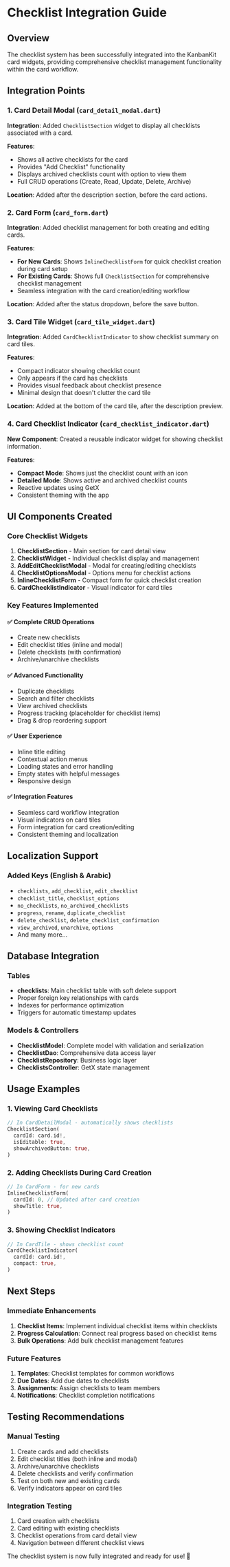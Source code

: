 # Checklist Integration Guide

## Overview
The checklist system has been successfully integrated into the KanbanKit card widgets, providing comprehensive checklist management functionality within the card workflow.

## Integration Points

### 1. Card Detail Modal (`card_detail_modal.dart`)
**Integration**: Added `ChecklistSection` widget to display all checklists associated with a card.

**Features**:
- Shows all active checklists for the card
- Provides "Add Checklist" functionality
- Displays archived checklists count with option to view them
- Full CRUD operations (Create, Read, Update, Delete, Archive)

**Location**: Added after the description section, before the card actions.

### 2. Card Form (`card_form.dart`)
**Integration**: Added checklist management for both creating and editing cards.

**Features**:
- **For New Cards**: Shows `InlineChecklistForm` for quick checklist creation during card setup
- **For Existing Cards**: Shows full `ChecklistSection` for comprehensive checklist management
- Seamless integration with the card creation/editing workflow

**Location**: Added after the status dropdown, before the save button.

### 3. Card Tile Widget (`card_tile_widget.dart`)
**Integration**: Added `CardChecklistIndicator` to show checklist summary on card tiles.

**Features**:
- Compact indicator showing checklist count
- Only appears if the card has checklists
- Provides visual feedback about checklist presence
- Minimal design that doesn't clutter the card tile

**Location**: Added at the bottom of the card tile, after the description preview.

### 4. Card Checklist Indicator (`card_checklist_indicator.dart`)
**New Component**: Created a reusable indicator widget for showing checklist information.

**Features**:
- **Compact Mode**: Shows just the checklist count with an icon
- **Detailed Mode**: Shows active and archived checklist counts
- Reactive updates using GetX
- Consistent theming with the app

## UI Components Created

### Core Checklist Widgets
1. **ChecklistSection** - Main section for card detail view
2. **ChecklistWidget** - Individual checklist display and management
3. **AddEditChecklistModal** - Modal for creating/editing checklists
4. **ChecklistOptionsModal** - Options menu for checklist actions
5. **InlineChecklistForm** - Compact form for quick checklist creation
6. **CardChecklistIndicator** - Visual indicator for card tiles

### Key Features Implemented

#### ✅ **Complete CRUD Operations**
- Create new checklists
- Edit checklist titles (inline and modal)
- Delete checklists (with confirmation)
- Archive/unarchive checklists

#### ✅ **Advanced Functionality**
- Duplicate checklists
- Search and filter checklists
- View archived checklists
- Progress tracking (placeholder for checklist items)
- Drag & drop reordering support

#### ✅ **User Experience**
- Inline title editing
- Contextual action menus
- Loading states and error handling
- Empty states with helpful messages
- Responsive design

#### ✅ **Integration Features**
- Seamless card workflow integration
- Visual indicators on card tiles
- Form integration for card creation/editing
- Consistent theming and localization

## Localization Support

### Added Keys (English & Arabic)
- `checklists`, `add_checklist`, `edit_checklist`
- `checklist_title`, `checklist_options`
- `no_checklists`, `no_archived_checklists`
- `progress`, `rename`, `duplicate_checklist`
- `delete_checklist`, `delete_checklist_confirmation`
- `view_archived`, `unarchive`, `options`
- And many more...

## Database Integration

### Tables
- **checklists**: Main checklist table with soft delete support
- Proper foreign key relationships with cards
- Indexes for performance optimization
- Triggers for automatic timestamp updates

### Models & Controllers
- **ChecklistModel**: Complete model with validation and serialization
- **ChecklistDao**: Comprehensive data access layer
- **ChecklistRepository**: Business logic layer
- **ChecklistsController**: GetX state management

## Usage Examples

### 1. Viewing Card Checklists
```dart
// In CardDetailModal - automatically shows checklists
ChecklistSection(
  cardId: card.id!,
  isEditable: true,
  showArchivedButton: true,
)
```

### 2. Adding Checklists During Card Creation
```dart
// In CardForm - for new cards
InlineChecklistForm(
  cardId: 0, // Updated after card creation
  showTitle: true,
)
```

### 3. Showing Checklist Indicators
```dart
// In CardTile - shows checklist count
CardChecklistIndicator(
  cardId: card.id!,
  compact: true,
)
```

## Next Steps

### Immediate Enhancements
1. **Checklist Items**: Implement individual checklist items within checklists
2. **Progress Calculation**: Connect real progress based on checklist items
3. **Bulk Operations**: Add bulk checklist management features

### Future Features
1. **Templates**: Checklist templates for common workflows
2. **Due Dates**: Add due dates to checklists
3. **Assignments**: Assign checklists to team members
4. **Notifications**: Checklist completion notifications

## Testing Recommendations

### Manual Testing
1. Create cards and add checklists
2. Edit checklist titles (both inline and modal)
3. Archive/unarchive checklists
4. Delete checklists and verify confirmation
5. Test on both new and existing cards
6. Verify indicators appear on card tiles

### Integration Testing
1. Card creation with checklists
2. Card editing with existing checklists
3. Checklist operations from card detail view
4. Navigation between different checklist views

The checklist system is now fully integrated and ready for use! 🎉
